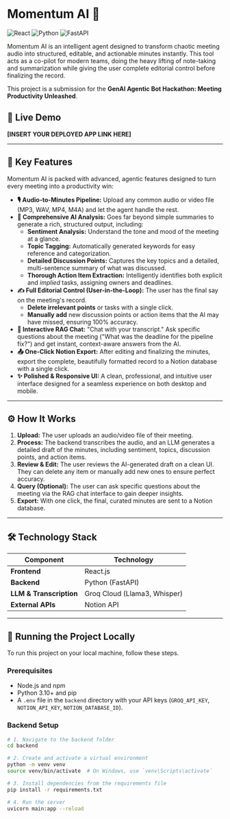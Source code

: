 # Momentum AI 🚀

![React](https://img.shields.io/badge/React-20232A?style=for-the-badge&logo=react&logoColor=61DAFB)
![Python](https://img.shields.io/badge/Python-3776AB?style=for-the-badge&logo=python&logoColor=white)
![FastAPI](https://img.shields.io/badge/FastAPI-005571?style=for-the-badge&logo=fastapi&logoColor=white)

Momentum AI is an intelligent agent designed to transform chaotic meeting audio into structured, editable, and actionable minutes instantly. This tool acts as a co-pilot for modern teams, doing the heavy lifting of note-taking and summarization while giving the user complete editorial control before finalizing the record.

This project is a submission for the **GenAI Agentic Bot Hackathon: Meeting Productivity Unleashed**.

## 🔴 Live Demo

**[INSERT YOUR DEPLOYED APP LINK HERE]**

---

## 🌟 Key Features

Momentum AI is packed with advanced, agentic features designed to turn every meeting into a productivity win:

* **🎙️ Audio-to-Minutes Pipeline:** Upload any common audio or video file (MP3, WAV, MP4, M4A) and let the agent handle the rest.
* **🧠 Comprehensive AI Analysis:** Goes far beyond simple summaries to generate a rich, structured output, including:
    * **Sentiment Analysis:** Understand the tone and mood of the meeting at a glance.
    * **Topic Tagging:** Automatically generated keywords for easy reference and categorization.
    * **Detailed Discussion Points:** Captures the key topics and a detailed, multi-sentence summary of what was discussed.
    * **Thorough Action Item Extraction:** Intelligently identifies both explicit and *implied* tasks, assigning owners and deadlines.
* **✍️ Full Editorial Control (User-in-the-Loop):** The user has the final say on the meeting's record.
    * **Delete irrelevant points** or tasks with a single click.
    * **Manually add** new discussion points or action items that the AI may have missed, ensuring 100% accuracy.
* **🤖 Interactive RAG Chat:** "Chat with your transcript." Ask specific questions about the meeting ("What was the deadline for the pipeline fix?") and get instant, context-aware answers from the AI.
* **📤 One-Click Notion Export:** After editing and finalizing the minutes, export the complete, beautifully formatted record to a Notion database with a single click.
* **✨ Polished & Responsive UI:** A clean, professional, and intuitive user interface designed for a seamless experience on both desktop and mobile.

---

## ⚙️ How It Works

1.  **Upload:** The user uploads an audio/video file of their meeting.
2.  **Process:** The backend transcribes the audio, and an LLM generates a detailed draft of the minutes, including sentiment, topics, discussion points, and action items.
3.  **Review & Edit:** The user reviews the AI-generated draft on a clean UI. They can delete any item or manually add new ones to ensure perfect accuracy.
4.  **Query (Optional):** The user can ask specific questions about the meeting via the RAG chat interface to gain deeper insights.
5.  **Export:** With one click, the final, curated minutes are sent to a Notion database.

---

## 🛠️ Technology Stack

| Component | Technology |
| --- | --- |
| **Frontend** | React.js |
| **Backend**| Python (FastAPI) |
| **LLM & Transcription** | Groq Cloud (Llama3, Whisper) |
| **External APIs** | Notion API |

---

## 🚀 Running the Project Locally

To run this project on your local machine, follow these steps.

### Prerequisites

* Node.js and npm
* Python 3.10+ and pip
* A `.env` file in the `backend` directory with your API keys (`GROQ_API_KEY`, `NOTION_API_KEY`, `NOTION_DATABASE_ID`).

### Backend Setup

```bash
# 1. Navigate to the backend folder
cd backend

# 2. Create and activate a virtual environment
python -m venv venv
source venv/bin/activate  # On Windows, use `venv\Scripts\activate`

# 3. Install dependencies from the requirements file
pip install -r requirements.txt

# 4. Run the server
uvicorn main:app --reload
